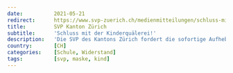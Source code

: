 ```yaml
---
date:          2021-05-21
redirect:      https://www.svp-zuerich.ch/medienmitteilungen/schluss-mit-der-kinderquaelerei/
title:         SVP Kanton Zürich
subtitle:      'Schluss mit der Kinderquälerei!'
description:   'Die SVP des Kantons Zürich fordert die sofortige Aufhebung der Maskenpflicht an sämtlichen Zürcher Schulen.'
country:       [CH]
categories:    [Schule, Widerstand]
tags:          [svp, maske, kind]
---
```

